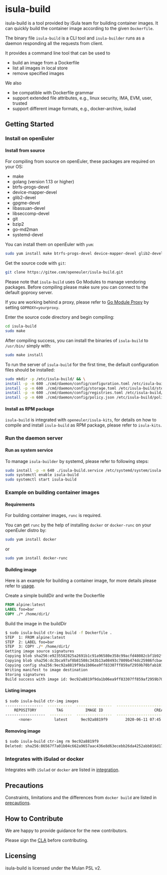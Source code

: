 # isula-build

isula-build is a tool provided by iSula team for building container images. It can quickly build the container image according to the given `Dockerfile`. 

The binary file `isula-build` is a CLI tool and `isula-builder` runs as a daemon responding all the requests from client.

It provides a command line tool that can be used to

- build an image from a Dockerfile
- list all images in local store
- remove specified images

We also

- be compatible with Dockerfile grammar
- support extended file attributes, e.g., linux security, IMA, EVM, user, trusted
- support different image formats, e.g., docker-archive, isulad


## Getting Started

### Install on openEuler

#### Install from source

For compiling from source on openEuler, these packages are required on your OS: 

- make
- golang (version 1.13 or higher)
- btrfs-progs-devel
- device-mapper-devel
- glib2-devel
- gpgme-devel
- libassuan-devel
- libseccomp-devel
- git
- bzip2
- go-md2man
- systemd-devel

You can install them on openEuler with `yum`:

```sh
sudo yum install make btrfs-progs-devel device-mapper-devel glib2-devel gpgme-devel libassuan-devel libseccomp-devel git bzip2 go-md2man systemd-devel golang
```

Get the source code with `git`:

```sh
git clone https://gitee.com/openeuler/isula-build.git
```

Please note that `isula-build` uses Go Modules to manage vendoring packages. Before compiling please make sure you can connect to the default goproxy server.

If you are working behind a proxy, please refer to [Go Module Proxy](https://proxy.golang.org) by setting `GOPROXY=yourproxy`.

Enter the source code directory and begin compiling:

```sh
cd isula-build
sudo make
```

After compiling success, you can install the binaries of `isula-build` to `/usr/bin/` simply with:

```sh
sudo make install
```

To run the server of `isula-build` for the first time, the default configuration files should be installed:  

```sh
sudo mkdir -p /etc/isula-build/ && \
install -p -m 600 ./cmd/daemon/config/configuration.toml /etc/isula-build/configuration.toml && \
install -p -m 600 ./cmd/daemon/config/storage.toml /etc/isula-build/storage.toml && \
install -p -m 600 ./cmd/daemon/config/registries.toml /etc/isula-build/registries.toml && \
install -p -m 600 ./cmd/daemon/config/policy.json /etc/isula-build/policy.json
```

#### Install as RPM package

`isula-build` is integrated with `openeuler/isula-kits`, for details on how to compile and install `isula-build` as RPM package, please refer to `isula-kits`.


### Run the daemon server

#### Run as system service

To manage `isula-builder` by systemd, please refer to following steps:

```sh
sudo install -p -m 640 ./isula-build.service /etc/systemd/system/isula-build.service
sudo systemctl enable isula-build
sudo systemctl start isula-build
```


### Example on building container images

#### Requirements

For building container images, `runc` is required. 

You can get `runc` by the help of installing `docker` or `docker-runc` on your openEuler distro by:

```sh
sudo yum install docker
```

or 

```sh
sudo yum install docker-runc
```

#### Building image

Here is an example for building a container image, for more details please refer to [usage](./doc/usage.md).

Create a simple buildDir and write the Dockerfile

```dockerfile
FROM alpine:latest
LABEL foo=bar
COPY ./* /home/dir1/
```

Build the image in the buildDir

```sh
$ sudo isula-build ctr-img build -f Dockerfile .
STEP  1: FROM alpine:latest
STEP  2: LABEL foo=bar
STEP  3: COPY ./* /home/dir1/
Getting image source signatures
Copying blob sha256:e9235582825a2691b1c91a96580e358c99acfd48082cbf1b92fd2ba4a791efc3
Copying blob sha256:dc3bca97af8b81508c343b13a08493c7809b474dc25986fcbae90c6722201be3
Copying config sha256:9ec92a8819f9da1b06ea9ff83307ff859af2959b70bfab101f6a325b1a211549
Writing manifest to image destination
Storing signatures
Build success with image id: 9ec92a8819f9da1b06ea9ff83307ff859af2959b70bfab101f6a325b1a211549
```

#### Listing images

```sh
$ sudo isula-build ctr-img images
-----------------  -----------  ----------------  ----------------------------------------------
    REPOSITORY         TAG          IMAGE ID                       CREATED
------------------  ----------  ----------------  ----------------------------------------------
      <none>          latest      9ec92a8819f9        2020-06-11 07:45:39.265106109 +0000 UTC
```

#### Removing image

```sh
$ sudo isula-build ctr-img rm 9ec92a8819f9
Deleted: sha256:86567f7a01b04c662a9657aac436e8d63ecebb26da4252abb016d177721fa11b
```

### Integrates with iSulad or docker

Integrates with `iSulad` or `docker` are listed in [integration](./doc/integration.md).

## Precautions

Constraints, limitations and the differences from `docker build` are listed in [precautions](./doc/precautions.md).

## How to Contribute

We are happy to provide guidance for the new contributors.

Please sign the [CLA](https://openeuler.org/en/cla.html) before contributing.

## Licensing

isula-build is licensed under the Mulan PSL v2.
